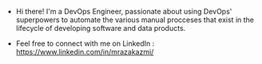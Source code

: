 -  Hi there! I'm a DevOps Engineer, passionate about using DevOps' superpowers to automate the various manual procceses that exist in the lifecycle of developing software and data products.

- Feel free to connect with me on LinkedIn : https://www.linkedin.com/in/mrazakazmi/

<!---
MRazaKazmi/MRazaKazmi is a ✨ special ✨ repository because its `README.md` (this file) appears on your GitHub profile.
You can click the Preview link to take a look at your changes.
--->
